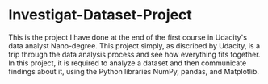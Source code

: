 # Investigat-Dataset-Project
This is the project I have done at the end of the first course in Udacity's data analyst Nano-degree. This project simply, as discribed by Udacity, is a trip through the data analysis process and see how everything fits together. In this project, it is required to analyze a dataset and then communicate findings about it, using the Python libraries NumPy, pandas, and Matplotlib.
